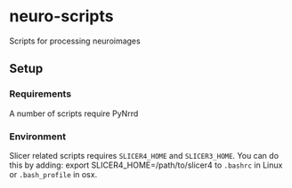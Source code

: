 neuro-scripts
=============

Scripts for processing neuroimages

## Setup

### Requirements
A number of scripts require PyNrrd


### Environment

Slicer related scripts requires `SLICER4_HOME` and `SLICER3_HOME`. 
You can do this by adding:
    export SLICER4_HOME=/path/to/slicer4
to `.bashrc` in Linux or `.bash_profile` in osx. 


